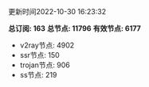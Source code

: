 更新时间2022-10-30 16:23:32

**总订阅: 163**
**总节点: 11796**
**有效节点: 6177**
- v2ray节点: 4902
- ssr节点: 150
- trojan节点: 906
- ss节点: 219
